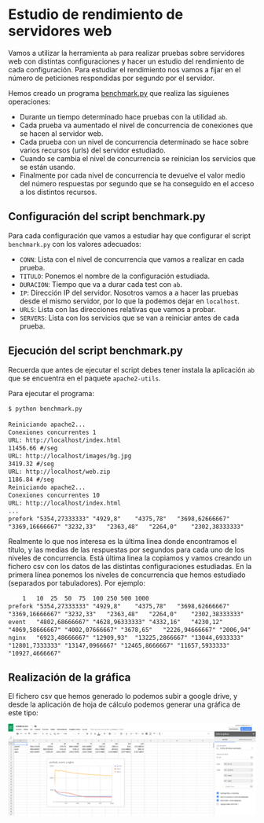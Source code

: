 # Estudio de rendimiento de servidores web

Vamos a utilizar la herramienta `ab` para realizar pruebas sobre servidores web con distintas configuraciones y hacer un estudio del rendimiento de cada configuración. Para estudiar el rendimiento nos vamos a fijar en el número de peticiones respondidas por segundo por el servidor.

Hemos creado un programa [benchmark.py](https://github.com/josedom24/serviciosgs_doc/blob/master/rendimiento/benchmark.py) que realiza las siguienes operaciones:

* Durante un tiempo determinado hace pruebas con la utilidad `ab`. 
* Cada prueba va aumentado el nivel de concurrencia de conexiones que se hacen al servidor web.
* Cada prueba con un nivel de concurrencia determinado se hace sobre varios recursos (urls) del servidor estudiado.
* Cuando se cambia el nivel de concurrencia se reinician los servicios que se están usando.
* Finalmente por cada nivel de concurrencia te devuelve el valor medio del número respuestas por segundo que se ha conseguido en el acceso a los distintos recursos.

## Configuración del script benchmark.py

Para cada configuración que vamos a estudiar hay que configurar el script `benchmark.py` con los valores adecuados:

* `CONN`: Lista con el nivel de concurrencia que vamos a realizar en cada prueba.
* `TITULO`: Ponemos el nombre de la configuración estudiada.
* `DURACION`: Tiempo que va a durar cada test con `ab`.
* `IP`: Dirección IP del servidor. Nosotros vamos a a
hacer las pruebas desde el mismo servidor, por lo que la podemos dejar en `localhost`.
* `URLS`: Lista con las direcciones relativas que vamos a probar.
* `SERVERS`: Lista con los servicios que se van a reiniciar antes de cada prueba.

## Ejecución del script benchmark.py

Recuerda que antes de ejecutar el script debes tener instala la aplicación `ab` que se encuentra en el paquete `apache2-utils`.

Para ejecutar el programa:

	$ python benchmark.py

	Reiniciando apache2...
	Conexiones concurrentes 1
	URL: http://localhost/index.html
	11456.66 #/seg
	URL: http://localhost/images/bg.jpg
	3419.32 #/seg
	URL: http://localhost/web.zip
	1186.84 #/seg
	Reiniciando apache2...
	Conexiones concurrentes 10
	URL: http://localhost/index.html
	...
	prefork	"5354,27333333"	"4929,8"	"4375,78"	"3698,62666667"	"3369,16666667"	"3232,33"	"2363,48"	"2264,0"	"2302,38333333"

Realmente lo que nos interesa es la última linea donde encontramos el título, y las medias de las respuestas por segundos para cada uno de los niveles de concurrencia.	Está última linea la copiamos y vamos creando un fichero csv con los datos de las distintas configuraciones estudiadas. En la primera línea ponemos los niveles de concurrencia que hemos estudiado (separados por tabuladores). Por ejemplo:

		1	10	25	50	75	100	250	500	1000
	prefork	"5354,27333333"	"4929,8"	"4375,78"	"3698,62666667"	"3369,16666667"	"3232,33"	"2363,48"	"2264,0"	"2302,38333333"
	event	"4802,68666667"	"4628,96333333"	"4332,16"	"4230,12"	"4069,58666667"	"4002,07666667"	"3678,65"	"2226,94666667"	"2006,94"
	nginx	"6923,48666667"	"12909,93"	"13225,2866667"	"13044,6933333"	"12801,7333333"	"13147,0966667"	"12465,8666667"	"11657,5933333"	"10927,4666667"

## Realización de la gráfica

El fichero csv que hemos generado lo podemos subir a google drive, y desde la aplicación de hoja de cálculo podemos generar una gráfica de este tipo:

![estatica](img/estatica.png)